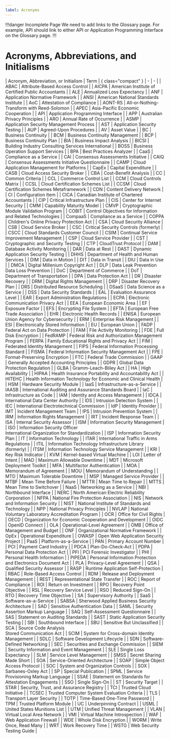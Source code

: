 ```yaml
---
label: Acronyms
---
```


!!!danger Incomplete Page
We need to add links to the Glossary page. For example, API should link to either API or Application Programming Interface on the Glossary page.
!!!

# Acronyms, Abbreviations, and Initialisms

| Acronym, Abbreviation, or Initialism | Term | { class="compact" }
| - | - |
| ABAC | Attribute-Based Access Control |
| AICPA | American Institute of Certified Public Accountants |
| ALE | Annualized Loss Expectancy |
| ANF | Application Normative Framework |
| ANSI | American National Standards Institute |
| AoC | Attestation of Compliance |
| AONT-RS | All-or-Nothing-Transform with Reed-Solomon |
| APEC | Asia-Pacific Economic Cooperation |
| API | Application Programming Interface |
| APP | Australian Privacy Principles |
| ARO | Annual Rate of Occurrence |
| ASMP | Application Security Management Process |
| AST | Application Security Testing |
| AUP | Agreed-Upon Procedures |
| AV | Asset Value |
| BC | Business Continuity |
| BCM | Business Continuity Management |
| BCP | Business Continuity Plan |
| BIA | Business Impact Analysis |
| BICSI | Building Industry Consulting Services International |
| BOSS | Business Operation Support Services |
| BPA | Best Practices Analyzer |
| CaaS | Compliance as a Service |
| CAI | Consensus Assessments Initiative |
| CAIQ | Consensus Assessments Initiative Questionnaire |
| CAMP | Cloud Application Management for Platforms |
| CapEx | Capital Expenditure |
| CASB | Cloud Access Security Broker |
| CBA | Cost-Benefit Analysis |
| CC | Common Criteria |
| CCL | Commerce Control List |
| CCM | Cloud Controls Matrix |
| CCSL | Cloud Certification Schemes List |
| CCSM | Cloud Certification Schemes Metaframework |
| CDN | Content Delivery Network |
| CI | Configuration Item |
| CICA | Canadian Institute of Chartered Accountants |
| CIP | Critical Infrastructure Plan |
| CIS | Center for Internet Security |
| CMM | Capability Maturity Model |
| CMVP | Cryptographic Module Validation Program |
| COBIT | Control Objectives for Information and Related Technologies |
| CompaaS | Compliance as a Service |
| COPPA | Children's Online Privacy Protection Act |
| CSA | Cloud Security Alliance |
| CSB | Cloud Service Broker |
| CSC | Critical Security Controls (formerly) |
| CSCC | Cloud Standards Customer Council |
| CSIM | Continual Service Improvement Management |
| CSP | Cloud Service Provider |
| CST | Cryptographic and Security Testing |
| CTP | CloudTrust Protocol |
| DAM | Database Activity Monitoring |
| DAR | Data at Rest |
| DAST | Dynamic Application Security Testing |
| DHHS | Department of Health and Human Services |
| DIM | Data in Motion |
| DIT | Data in Transit |
| DIU | Data in Use |
| DMCA | Digital Millenium Copyright Act |
| DLP | Data Leak Prevention <br> Data Loss Prevention |
| DoC | Department of Commerce |
| DoT | Department of Transportation |
| DPA | Data Protection Act |
| DR | Disaster Recovery |
| DRM | Digital Rights Management |
| DRP | Disaster Recovery Plan |
| DRS | Distributed Resource Scheduling |
| DSaaS | Data Science as a Service |
| DSS | Data Security Standards |
| EAL | Evaluation Assurance Level |
| EAR | Export Administration Regulations |
| ECPA | Electronic Communication Privacy Act |
| EEA | European Economic Area |
| EF | Exposure Factor |
| EFS | Encrypting File System |
| EFTA | European Free Trade Association |
| EHR | Electronic Health Records |
| ENISA | European Union Agency for Cybersecurity |
| ERM | Enterprise Risk Management |
| ESI | Electronically Stored Information |
| EU | European Union |
| FADP | Federal Act on Data Protection |
| FAM | File Activity Monitoring |
| FDE | Full Disk Encryption |
| FedRAMP | Federal Risk and Authorization Management Program |
| FERPA | Family Educational Rights and Privacy Act |
| FIM | Federated Identity Management |
| FIPS | Federal Information Processing Standard |
| FISMA | Federal Information Security Management Act |
| FPE | Format-Preserving Encryption |
| FTC | Federal Trade Commission |
| GAAP | Generally Accepted Accounting Principles |
| GDPR | Global Data Protection Regulation |
| GLBA | Gramm-Leach-Bliley Act |
| HA | High Availability |
| HIPAA | Health Insurance Portability and Accountability Act |
| HITEHC | Health Information Technology for Economic and Clinical Health |
| HSM | Hardware Security Module |
| IaaS | Infrastructure-as-a-Service |
| IAASB | International Auditing and Assurance Standards Board |
| IaC | Infrastructure as Code |
| IAM | Identity and Access Management |
| IDCA | International Data Center Authority |
| IDS | Intrusion Detection System |
| IEC | International Electrotechnical Commission |
| IdP | Identity Provider |
| IMT | Incident Management Team |
| IPS | Intrusion Prevention System |
| IRM | Information Rights Management |
| IRT | Incident Response Team |
| ISA | Internal Security Assessor |
| ISM | Information Security Management |
| ISO | Information Security Officer <br> International Organization for Standardization |
| ISP | Information Security Plan |
| IT | Information Technology |
| ITAR | International Traffic in Arms Regulations |
| ITIL | Information Technology Infrastructure Library (formerly) |
| ITSM | Information Technology Service Management |
| KRI | Key Risk Indicator |
| KVM | Kernel-based Virtual Machine |
| LOI | Letter of Intent |
| MAD | Maximum Allowable Downtime |
| MDT | Microsoft Deployment Toolkit |
| MFA | Multifactor Authentication |
| MOA | Memorandum of Agreement |
| MOU | Memorandum of Understanding |
| MTD | Maximum Tolerable Downtime |
| MSP | Managed Service Provider |
| MTBF | Mean Time Before Failure |
| MTTR | Mean Time to Repair |
| MTTS | Mean Time to Switchover |
| NaaS | Networking as a Service |
| NBI | Northbound Interface |
| NERC | North American Electric Reliability Corporation |
| NFPA | National Fire Protection Association |
| NIS | Network and Information Security |
| NIST | National Institute of Standards and Technology |
| NPP | National Privacy Principles |
| NVLAP | National Voluntary Laboratory Accreditation Program |
| OCR | Office for Civil Rights |
| OECD | Organization for Economic Cooperation and Development |
| OIDC | OpenID Connect |
| OLA | Operational-Level Agreement |
| OMB | Office of Management and Budget |
| ONF | Organizational Normative Framework |
| OpEx | Operational Expenditure |
| OWASP | Open Web Application Security Project |
| PaaS | Platform-as-a-Service |
| PAN | Primary Account Number |
| PCI | Payment Card Industry |
| PDCA | Plan-Do-Check-Act |
| PDPA | Personal Data Protection Act |
| PFI | PCI Forensic Investigator |
| PHI | Personal Health Information |
| PIPEDA | Personal Information Protection and Electronics Document Act |
| PLA | Privacy-Level Agreement |
| QSA | Qualified Security Assessor |
| RASP | Runtime Application Self-Protection |
| RBAC | Role-Based Access Control |
| RDM | Release and Deployment Management |
| REST | Representational State Transfer |
| ROC | Report of Compliance |
| ROI | Return on Investment |
| RPO | Recovery Point Objective |
| RSL | Recovery Service Level |
| RSO | Reduced Sign-On |
| RTO | Recovery Time Objective |
| SA | Supervisory Authority |
| SaaS | Software-as-a-Service |
| SABSA | Sherwood Applied Business Security Architecture |
| SAD | Sensitive Authentication Data |
| SAML | Security Assertion Markup Language |
| SAQ | Self-Assessment Questionnaire |
| SAS | Statement on Auditing Standards |
| SAST | Static Application Security Testing |
| SBI | Southbound Interface |
| SBU | Sensitive But Unclassified |
| SCA | Source Code Analysis <br> Stored Communication Act |
| SCIM | System for Cross-domain Identity Management |
| SDLC | Software Development Lifecycle |
| SDN | Software-Defined Networking |
| SEC | Securities and Exchange Commission |
| SIEM | Security Information and Event Management |
| SLE | Single Loss Expectancy |
| SLM | Service Level Management |
| SMSS | Secret Sharing Made Short |
| SOA | Service-Oriented Architecture |
| SOAP | Simple Object Access Protocol |
| SOC | System and Organization Controls |
| SOX | Sarbanes-Oxley Act |
| SP | Special Publication |
| SPML | Service Provisioning Markup Language |
| SSAE | Statement on Standards for Attestation Engagements |
| SSO | Single Sign-On |
| ST | Security Target |
| STAR | Security, Trust, and Assurance Registry |
| TCI | Trusted Cloud Initiative |
| TCSEC | Trusted Computer System Evaluation Criteria |
| TLS | Transport Layer Security |
| TOTP | Time-Based One-Time Password |
| TPM | Trusted Platform Module |
| UC | Underpinning Contract |
| USML | United States Munitions List |
| UTM | Unified Threat Management |
| VLAN | Virtual Local Area Network |
| VMI | Virtual Machine Introspection |
| WAF | Web Application Firewall |
| WDE | Whole Disk Encryption |
| WORM | Write Once, Read Many |
| WRT | Work Recovery Time |
| WSTG | Web Security Testing Guide |